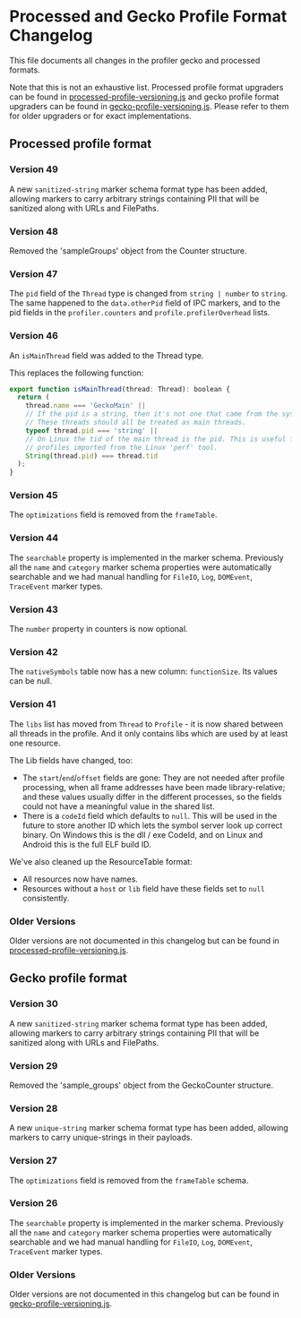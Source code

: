 # Processed and Gecko Profile Format Changelog

This file documents all changes in the profiler gecko and processed formats.

Note that this is not an exhaustive list. Processed profile format upgraders can be found in [processed-profile-versioning.js](../src/profile-logic/processed-profile-versioning.js) and gecko profile format upgraders can be found in [gecko-profile-versioning.js](../src/profile-logic/gecko-profile-versioning.js). Please refer to them for older upgraders or for exact implementations.

## Processed profile format

### Version 49

A new `sanitized-string` marker schema format type has been added, allowing markers to carry arbitrary strings containing PII that will be sanitized along with URLs and FilePaths.

### Version 48

Removed the 'sampleGroups' object from the Counter structure.

### Version 47

The `pid` field of the `Thread` type is changed from `string | number` to `string`. The same happened to the `data.otherPid` field of IPC markers, and to the pid fields in the `profiler.counters` and `profile.profilerOverhead` lists.

### Version 46

An `isMainThread` field was added to the Thread type.

This replaces the following function:

```js
export function isMainThread(thread: Thread): boolean {
  return (
    thread.name === 'GeckoMain' ||
    // If the pid is a string, then it's not one that came from the system.
    // These threads should all be treated as main threads.
    typeof thread.pid === 'string' ||
    // On Linux the tid of the main thread is the pid. This is useful for
    // profiles imported from the Linux 'perf' tool.
    String(thread.pid) === thread.tid
  );
}
```

### Version 45

The `optimizations` field is removed from the `frameTable`.

### Version 44

The `searchable` property is implemented in the marker schema. Previously all the `name` and `category` marker schema properties were automatically searchable and we had manual handling for `FileIO`, `Log`, `DOMEvent`, `TraceEvent` marker types.

### Version 43

The `number` property in counters is now optional.

### Version 42

The `nativeSymbols` table now has a new column: `functionSize`. Its values can be null.

### Version 41

The `libs` list has moved from `Thread` to `Profile` - it is now shared between all threads in the profile. And it only contains libs which are used by at least one resource.

The Lib fields have changed, too:

- The `start`/`end`/`offset` fields are gone: They are not needed after profile processing, when all frame addresses have been made library-relative; and these values usually differ in the different processes, so the fields could not have a meaningful value in the shared list.
- There is a `codeId` field which defaults to `null`. This will be used in the future to store another ID which lets the symbol server look up correct binary. On Windows this is the dll / exe CodeId, and on Linux and Android this is the full ELF build ID.

We've also cleaned up the ResourceTable format:

- All resources now have names.
- Resources without a `host` or `lib` field have these fields set to `null` consistently.

### Older Versions

Older versions are not documented in this changelog but can be found in [processed-profile-versioning.js](../src/profile-logic/processed-profile-versioning.js).

## Gecko profile format

### Version 30

A new `sanitized-string` marker schema format type has been added, allowing markers to carry arbitrary strings containing PII that will be sanitized along with URLs and FilePaths.

### Version 29

Removed the 'sample_groups' object from the GeckoCounter structure.

### Version 28

A new `unique-string` marker schema format type has been added, allowing markers to carry unique-strings in their payloads.

### Version 27

The `optimizations` field is removed from the `frameTable` schema.

### Version 26

The `searchable` property is implemented in the marker schema. Previously all the `name` and `category` marker schema properties were automatically searchable and we had manual handling for `FileIO`, `Log`, `DOMEvent`, `TraceEvent` marker types.

### Older Versions

Older versions are not documented in this changelog but can be found in [gecko-profile-versioning.js](../src/profile-logic/gecko-profile-versioning.js).
